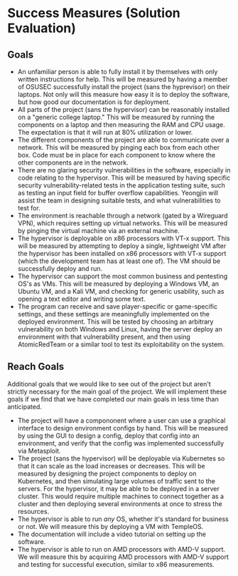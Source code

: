 # Success Measures (Solution Evaluation)

## Goals

- An unfamiliar person is able to fully install it by themselves with only written instructions for help. This will be measured by having a member of OSUSEC successfully install the project (sans the hyprevisor) on their laptops. Not only will this measure how easy it is to deploy the software, but how good our documentation is for deployment.
- All parts of the project (sans the hypervisor) can be reasonably installed on a "generic college laptop." This will be measured by running the components on a laptop and then measuring the RAM and CPU usage. The expectation is that it will run at 80% utilization or lower.
- The different components of the project are able to communicate over a network. This will be measured by pinging each box from each other box. Code must be in place for each component to know where the other components are in the network. 
- There are no glaring security vulnerabilities in the software, especially in code relating to the hypervisor. This will be measured by having specific security vulnerability-related tests in the application testing suite, such as testing an input field for buffer overflow capabilities. Yeongjin will assist the team in designing suitable tests, and what vulnerabilities to test for. 
- The environment is reachable through a network (gated by a Wireguard VPN), which requires setting up virtual networks. This will be measured by pinging the virtual machine via an external machine.
- The hypervisor is deployable on x86 processors with VT-x support. This will be measured by attempting to deploy a single, lightweight VM after the hypervisor has been installed on x86 processors with VT-x support (which the development team has at least one of). The VM should be successfully deploy and run.
- The hypervisor can support the most common business and pentesting OS's as VMs. This will be measured by deploying a Windows VM, an Ubuntu VM, and a Kali VM, and checking for generic usability, such as opening a text editor and writing some text. 
- The program can receive and save player-specific or game-specific settings, and these settings are meaningfully implemented on the deployed environment. This will be tested by choosing an arbitrary vulnerability on both Windows and Linux, having the server deploy an environment with that vulnerability present, and then using AtomicRedTeam or a similar tool to test its exploitability on the system. 

## Reach Goals

Additional goals that we would like to see out of the project but aren't strictly necessary for the main goal of the project. We will implement these goals if we find that we have completed our main goals in less time than anticipated.

- The project will have a compononent where a user can use a graphical interface to design environment configs by hand. This will be measured by using the GUI to design a config, deploy that config into an environment, and verify that the config was implemented successfully via Metasploit.
- The project (sans the hypervisor) will be deployable via Kubernetes so that it can scale as the load increases or decreases. This will be measured by designing the project components to deploy on Kubernetes, and then simulating large volumes of traffic sent to the servers. For the hypervisor, it may be able to be deployed in a server cluster. This would require multiple machines to connect together as a cluster and then deploying several environments at once to stress the resources.
- The hypervisor is able to run *any* OS, whether it's standard for business or not. We will measure this by deploying a VM with TempleOS.
- The documentation will include a video tutorial on setting up the software.
- The hypervisor is able to run on AMD processors with AMD-V support. We will measure this by acquiring AMD processors with AMD-V support and testing for successful execution, similar to x86 measurements.
